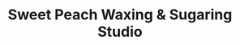 ---
title: "Sweet Peach Waxing & Sugaring Studio"
url: /atlanta/sweet-peach-waxing-und-sugaring-studio/
shop: Kosmetik
---